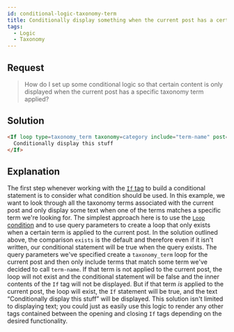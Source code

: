 ```yaml
---
id: conditional-logic-taxonomy-term
title: Conditionally display something when the current post has a certain taxonomy term applied
tags:
  - Logic
  - Taxonomy
---
```

## Request

> How do I set up some conditional logic so that certain content is only displayed when the current post has a specific taxonomy term applied?

## Solution

```html
<If loop type=taxonomy_term taxonomy=category include="term-name" post=current>
  Conditionally display this stuff
</If>
```

## Explanation

The first step whenever working with the [`If` tag](/dynamic-tags/if/) to build a conditional statement is to consider what condition should be used. In this example, we want to look through all the taxonomy terms associated with the current post and only display some text when one of the terms matches a specific term we're looking for. The simplest approach here is to use the [`Loop` condition](/dynamic-tags/loop/features/exists) and to use query parameters to create a loop that only exists when a certain term is applied to the current post. In the solution outlined above, the comparison `exists` is the default and therefore even if it isn't written, our conditional statement will be true when the query exists. The query parameters we've specified create a `taxonomy_term` loop for the current post and then only include terms that match some term we've decided to call `term-name`. If that term is not applied to the current post, the loop will not exist and the conditional statement will be false and the inner contents of the `If` tag will not be displayed. But if that term _is_ applied to the current post, the loop will exist, the `If` statement will be true, and the text “Conditionally display this stuff” will be displayed. This solution isn't limited to displaying text; you could just as easily use this logic to render any other tags contained between the opening and closing `If` tags depending on the desired functionality.
